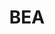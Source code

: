 ---
# This topic lives at
# https://digital.gov/topics/bea

# Topic Title
title: "BEA"

# description — keep it short and clear
summary: ""

# Weight
weight: 1

# For more information on managing topics,
# see https://github.com/GSA/digitalgov.gov/wiki/topics
---